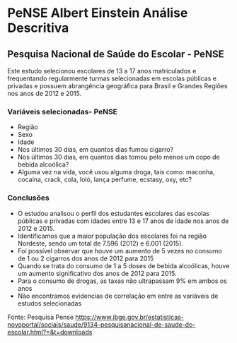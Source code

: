 # PeNSE Albert Einstein Análise Descritiva

## Pesquisa Nacional de Saúde do Escolar - PeNSE

Este estudo selecionou escolares de 13 a 17 anos matriculados e frequentando regularmente turmas selecionadas em escolas públicas e privadas e possuem abrangência geográfica para Brasil e Grandes Regiões nos anos de 2012 e 2015.


### Variáveis selecionadas- PeNSE

- Região
- Sexo
- Idade
- Nos últimos 30 dias, em quantos dias fumou cigarro?
- Nos últimos 30 dias, em quantos dias tomou pelo menos um copo de bebida alcoólica?
- Alguma vez na vida, você usou alguma droga, tais como: maconha, cocaína, crack, cola, loló, lança perfume, ecstasy, oxy, etc? 

### Conclusões
- O estudou analisou o perfil dos estudantes escolares das escolas públicas e privadas com idades entre 13 e 17 anos de idade nos anos de 2012 e 2015. 
- Identificamos que a maior população dos escolares foi na região Nordeste, sendo um total de 7.596 (2012) e 6.001 (2015).
- Foi possível observar que houve um aumento de 5 vezes no consumo de 1 ou 2 cigarros dos anos de 2012 para 2015
- Quando se trata do consumo de 1 a 5 doses de bebida alcoólicas, houve um aumento significativo dos anos de 2012 para 2015.
- Para o consumo de drogas, as taxas não ultrapassam 9% em ambos os anos
- Não encontramos evidencias de correlação em entre as variáveis de estudos selecionadas

Fonte: Pesquisa Pense https://www.ibge.gov.br/estatisticas-novoportal/sociais/saude/9134-pesquisanacional-de-saude-do-escolar.html?=&t=downloads



